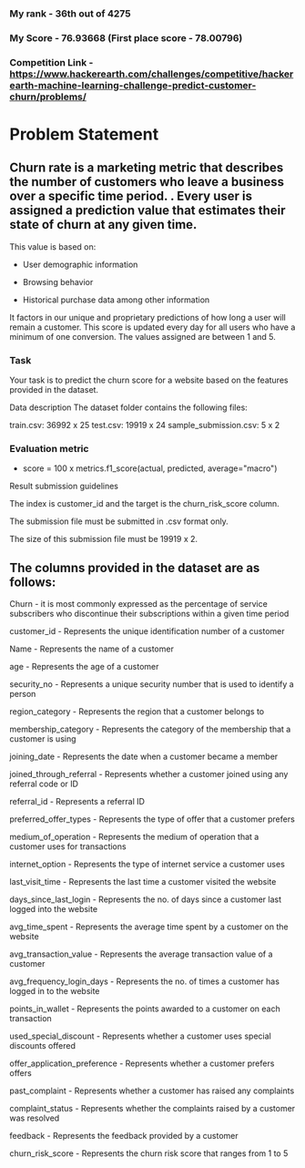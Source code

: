 ### My rank - 36th out of 4275

### My Score - 76.93668 (First place score - 78.00796)

### Competition Link - https://www.hackerearth.com/challenges/competitive/hackerearth-machine-learning-challenge-predict-customer-churn/problems/

# Problem Statement

## Churn rate is a marketing metric that describes the number of customers who leave a business over a specific time period. . Every user is assigned a prediction value that estimates their state of churn at any given time. 

This value is based on:

  * User demographic information
  
  * Browsing behavior 
  
  * Historical purchase data among other information
  
It factors in our unique and proprietary predictions of how long a user will remain a customer. This score is updated every day for all users who have a minimum of one conversion. The values assigned are between 1 and 5.

### Task
Your task is to predict the churn score for a website based on the features provided in the dataset.

Data description
The dataset folder contains the following files:

train.csv: 36992 x 25
test.csv: 19919 x 24
sample_submission.csv: 5 x 2

### Evaluation metric
* score = 100 x metrics.f1_score(actual, predicted, average="macro")

Result submission guidelines

The index is customer_id and the target is the churn_risk_score column. 

The submission file must be submitted in .csv format only.

The size of this submission file must be 19919 x 2.

## The columns provided in the dataset are as follows:
Churn - it is most commonly expressed as the percentage of service subscribers who discontinue their subscriptions within a given time period

customer_id - Represents the unique identification number of a customer

Name - Represents the name of a customer

age - Represents the age of a customer

security_no - Represents a unique security number that is used to identify a person

region_category - Represents the region that a customer belongs to

membership_category - Represents the category of the membership that a customer is using

joining_date - Represents the date when a customer became a member

joined_through_referral - Represents whether a customer joined using any referral code or ID

referral_id - Represents a referral ID

preferred_offer_types - Represents the type of offer that a customer prefers

medium_of_operation - Represents the medium of operation that a customer uses for transactions

internet_option - Represents the type of internet service a customer uses

last_visit_time - Represents the last time a customer visited the website

days_since_last_login - Represents the no. of days since a customer last logged into the website

avg_time_spent - Represents the average time spent by a customer on the website

avg_transaction_value - Represents the average transaction value of a customer

avg_frequency_login_days - Represents the no. of times a customer has logged in to the website

points_in_wallet - Represents the points awarded to a customer on each transaction

used_special_discount - Represents whether a customer uses special discounts offered

offer_application_preference - Represents whether a customer prefers offers

past_complaint - Represents whether a customer has raised any complaints

complaint_status - Represents whether the complaints raised by a customer was resolved

feedback - Represents the feedback provided by a customer

churn_risk_score - Represents the churn risk score that ranges from 1 to 5

